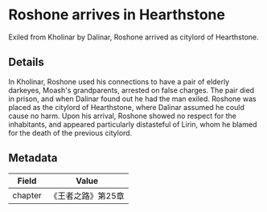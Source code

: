 # Roshone arrives in Hearthstone
Exiled from Kholinar by Dalinar, Roshone arrived as citylord of Hearthstone.

## Details
In Kholinar, Roshone used his connections to have a pair of elderly darkeyes, Moash's grandparents, arrested on false charges. The pair died in prison, and when Dalinar found out he had the man exiled. Roshone was placed as the citylord of Hearthstone, where Dalinar assumed he could cause no harm. Upon his arrival, Roshone showed no respect for the inhabitants, and appeared particularly distasteful of Lirin, whom he blamed for the death of the previous citylord.

## Metadata
| Field | Value |
| ----- | ----- |
| chapter | 《王者之路》第25章 |
